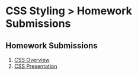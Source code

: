 CSS Styling > Homework Submissions
=====================================

## Homework Submissions

1. [CSS Overview](./01.CSS_Overview)
2. [CSS Presentation](./02.CSS_Presentation)

